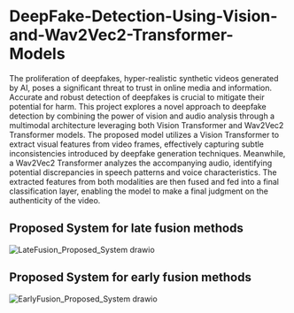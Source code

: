 # DeepFake-Detection-Using-Vision-and-Wav2Vec2-Transformer-Models

The proliferation of deepfakes, hyper-realistic synthetic videos generated by AI, poses a significant threat to trust in online media and information. Accurate and robust detection of deepfakes is crucial to mitigate their potential for harm. This project explores a novel approach to deepfake detection by combining the power of vision and audio analysis through a multimodal architecture leveraging both Vision Transformer and Wav2Vec2 Transformer models. The proposed model utilizes a Vision Transformer to extract visual features from video frames, effectively capturing subtle inconsistencies introduced by deepfake generation techniques. Meanwhile, a Wav2Vec2 Transformer analyzes the accompanying audio, identifying potential discrepancies in speech patterns and voice characteristics. The extracted features from both modalities are then fused and fed into a final classification layer, enabling the model to make a final judgment on the authenticity of the video.

## Proposed System for late fusion methods
![LateFusion_Proposed_System drawio](https://github.com/Cyriloo7/DeepFake-Detection-Using-Vision-and-Wav2Vec2-Transformer-Models/assets/91458980/06925cf5-3db8-46bd-997b-be35607fbc1b)

## Proposed System for early fusion methods
![EarlyFusion_Proposed_System drawio](https://github.com/Cyriloo7/DeepFake-Detection-Using-Vision-and-Wav2Vec2-Transformer-Models/assets/91458980/ed039a9b-d58f-4e5a-a427-c7b34c60add6)

